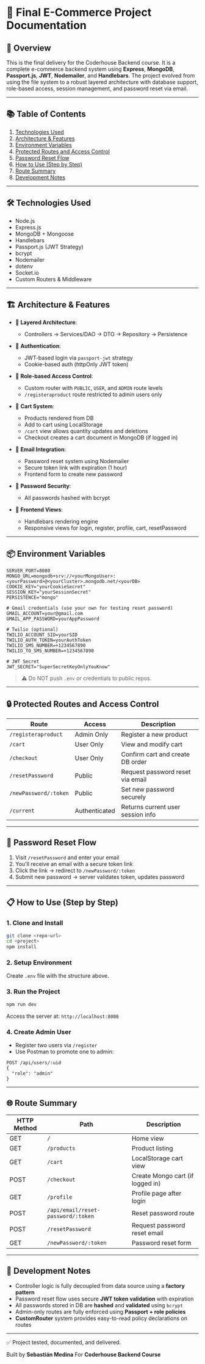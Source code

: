 # 🛒 Final E-Commerce Project Documentation

## 🚀 Overview

This is the final delivery for the Coderhouse Backend course. It is a complete e-commerce backend system using **Express**, **MongoDB**, **Passport.js**, **JWT**, **Nodemailer**, and **Handlebars**. The project evolved from using the file system to a robust layered architecture with database support, role-based access, session management, and password reset via email.

---

## 📚 Table of Contents

1. [Technologies Used](#technologies-used)
2. [Architecture & Features](#architecture--features)
3. [Environment Variables](#environment-variables)
4. [Protected Routes and Access Control](#protected-routes-and-access-control)
5. [Password Reset Flow](#password-reset-flow)
6. [How to Use (Step by Step)](#how-to-use-step-by-step)
7. [Route Summary](#route-summary)
8. [Development Notes](#development-notes)

---

## 🛠 Technologies Used

- Node.js
- Express.js
- MongoDB + Mongoose
- Handlebars
- Passport.js (JWT Strategy)
- bcrypt
- Nodemailer
- dotenv
- Socket.io
- Custom Routers & Middleware

---

## 🏗 Architecture & Features

- 📁 **Layered Architecture**:

  - Controllers → Services/DAO → DTO → Repository → Persistence

- 🔐 **Authentication**:

  - JWT-based login via `passport-jwt` strategy
  - Cookie-based auth (httpOnly JWT token)

- 👥 **Role-based Access Control**:

  - Custom router with `PUBLIC`, `USER`, and `ADMIN` route levels
  - `/registeraproduct` route restricted to admin users only

- 🛒 **Cart System**:

  - Products rendered from DB
  - Add to cart using LocalStorage
  - `/cart` view allows quantity updates and deletions
  - Checkout creates a cart document in MongoDB (if logged in)

- 📧 **Email Integration**:

  - Password reset system using Nodemailer
  - Secure token link with expiration (1 hour)
  - Frontend form to create new password

- 🔐 **Password Security**:

  - All passwords hashed with bcrypt

- 🎨 **Frontend Views**:

  - Handlebars rendering engine
  - Responsive views for login, register, profile, cart, resetPassword

---

## 📦 Environment Variables

```env
SERVER_PORT=8080
MONGO_URL=mongodb+srv://<yourMongoUser>:<yourPassword>@<yourCluster>.mongodb.net/<yourDB>
COOKIE_KEY="yourCookieSecret"
SESSION_KEY="yourSessionSecret"
PERSISTENCE="mongo"

# Gmail credentials (use your own for testing reset password)
GMAIL_ACCOUNT=your@gmail.com
GMAIL_APP_PASSWORD=yourAppPassword

# Twilio (optional)
TWILIO_ACCOUNT_SID=yourSID
TWILIO_AUTH_TOKEN=yourAuthToken
TWILIO_SMS_NUMBER=+1234567890
TWILIO_TO_SMS_NUMBER=+1234567890

# JWT Secret
JWT_SECRET="SuperSecretKeyOnlyYouKnow"
```

> ⚠️ Do NOT push `.env` or credentials to public repos.

---

## 🔒 Protected Routes and Access Control

| Route                 | Access        | Description                       |
| --------------------- | ------------- | --------------------------------- |
| `/registeraproduct`   | Admin Only    | Register a new product            |
| `/cart`               | User Only     | View and modify cart              |
| `/checkout`           | User Only     | Confirm cart and create DB order  |
| `/resetPassword`      | Public        | Request password reset via email  |
| `/newPassword/:token` | Public        | Set new password securely         |
| `/current`            | Authenticated | Returns current user session info |

---

## 🔁 Password Reset Flow

1. Visit `/resetPassword` and enter your email
2. You'll receive an email with a secure token link
3. Click the link → redirect to `/newPassword/:token`
4. Submit new password → server validates token, updates password

---

## 📋 How to Use (Step by Step)

### 1. Clone and Install

```bash
git clone <repo-url>
cd <project>
npm install
```

### 2. Setup Environment

Create `.env` file with the structure above.

### 3. Run the Project

```bash
npm run dev
```

Access the server at: `http://localhost:8080`

### 4. Create Admin User

- Register two users via `/register`
- Use Postman to promote one to admin:

```http
POST /api/users/:uid
{
  "role": "admin"
}
```

---

## 🌐 Route Summary

| HTTP Method | Path                               | Description                      |
| ----------- | ---------------------------------- | -------------------------------- |
| GET         | `/`                                | Home view                        |
| GET         | `/products`                        | Product listing                  |
| GET         | `/cart`                            | LocalStorage cart view           |
| POST        | `/checkout`                        | Create Mongo cart (if logged in) |
| GET         | `/profile`                         | Profile page after login         |
| POST        | `/api/email/reset-password/:token` | Reset password route             |
| POST        | `/resetPassword`                   | Request password reset email     |
| GET         | `/newPassword/:token`              | Password reset form              |

---

## 📌 Development Notes

- Controller logic is fully decoupled from data source using a **factory pattern**
- Password reset flow uses secure **JWT token validation** with expiration
- All passwords stored in DB are **hashed** and **validated** using `bcrypt`
- Admin-only routes are fully enforced using **Passport + role policies**
- **CustomRouter** system provides easy-to-read policy declarations on routes

---

✅ Project tested, documented, and delivered.

Built by **Sebastián Medina**
For **Coderhouse Backend Course**

